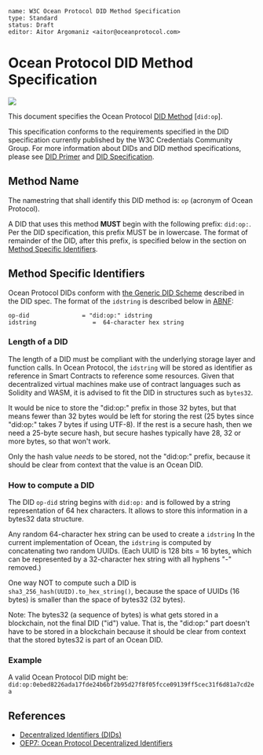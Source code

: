 ```
name: W3C Ocean Protocol DID Method Specification
type: Standard
status: Draft
editor: Aitor Argomaniz <aitor@oceanprotocol.com>
```


# Ocean Protocol DID Method Specification

[![](https://img.shields.io/badge/Status-Draft-green.svg?style=flat-square)](#Status)

This document specifies the Ocean Protocol
[DID Method](https://w3c-ccg.github.io/did-spec/#specific-did-method-schemes) [`did:op`].

This specification conforms to the requirements specified in the DID specification currently published by the W3C
Credentials Community Group. For more information about DIDs and DID method specifications, please see
[DID Primer](https://git.io/did-primer) and [DID Specification](https://w3c-ccg.github.io/did-spec).

## Method Name

The namestring that shall identify this DID method is: `op` (acronym of Ocean Protocol).

A DID that uses this method **MUST** begin with the following prefix: `did:op:`. Per the DID specification,
this prefix MUST be in lowercase. The format of remainder of the DID, after this prefix, is specified below in
the section on [Method Specific Identifiers](#method-specific-identifiers).

## Method Specific Identifiers

Ocean Protocol DIDs conform with [the Generic DID Scheme](https://w3c-ccg.github.io/did-spec/#the-generic-did-scheme)
described in the DID spec. The format of the `idstring` is described below in
[ABNF](https://tools.ietf.org/html/rfc5234):

```
op-did               = "did:op:" idstring
idstring                =  64-character hex string
```

### Length of a DID

The length of a DID must be compliant with the underlying storage layer and function calls. In Ocean Protocol, the `idstring` will be stored as identifier as reference in Smart Contracts to reference some resources.
Given that decentralized virtual machines make use of contract languages such as Solidity and WASM, it is advised to fit the DID in structures such as `bytes32`.

It would be nice to store the "did:op:" prefix in those 32 bytes, but that means fewer than 32 bytes would be left for storing the rest (25 bytes since "did:op:" takes 7 bytes if using UTF-8). If the rest is a secure hash, then we need a 25-byte secure hash, but secure hashes typically have 28, 32 or more bytes, so that won't work.

Only the hash value _needs_ to be stored, not the "did:op:" prefix, because it should be clear from context that the value is an Ocean DID.

### How to compute a DID

The DID `op-did` string begins with `did:op:` and is followed by a string representation of 64 hex characters. It allows to store this information in a bytes32 data structure.

Any random 64-character hex string can be used to create a `idstring`
In the current implementation of Ocean, the `idstring` is computed by concatenating two random UUIDs. (Each UUID is 128 bits = 16 bytes, which can be represented by a 32-character hex string with all hyphens "-" removed.)

One way NOT to compute such a DID is `sha3_256_hash(UUID).to_hex_string()`, because the space of UUIDs (16 bytes) is smaller than the space of bytes32 (32 bytes).

Note: The bytes32 (a sequence of bytes) is what gets stored in a blockchain, not the final DID ("id") value. That is, the "did:op:" part doesn't have to be stored in a blockchain because it should be clear from context that the stored bytes32 is part of an Ocean DID.

### Example

A valid Ocean Protocol DID might be:
`did:op:0ebed8226ada17fde24b6bf2b95d27f8f05fcce09139ff5cec31f6d81a7cd2ea`

## References

* [Decentralized Identifiers (DIDs)](https://w3c-ccg.github.io/did-spec)
* [OEP7: Ocean Protocol Decentralized Identifiers](README.md)


